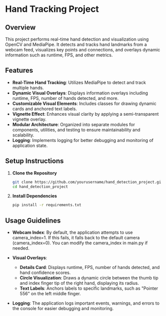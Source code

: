 # Hand Tracking Project

## Overview

This project performs real-time hand detection and visualization using OpenCV and MediaPipe. It detects and tracks hand landmarks from a webcam feed, visualizes key points and connections, and overlays dynamic information such as runtime, FPS, and other metrics.

## Features

- **Real-Time Hand Tracking**: Utilizes MediaPipe to detect and track multiple hands.
- **Dynamic Visual Overlays**: Displays information overlays including runtime, FPS, number of hands detected, and more.
- **Customizable Visual Elements**: Includes classes for drawing dynamic cards and anchored text labels.
- **Vignette Effect**: Enhances visual clarity by applying a semi-transparent vignette overlay.
- **Modular Architecture**: Organized into separate modules for components, utilities, and testing to ensure maintainability and scalability.
- **Logging**: Implements logging for better debugging and monitoring of application state.

## Setup Instructions

1. **Clone the Repository**

   ```bash
   git clone https://github.com/yourusername/hand_detection_project.git
   cd hand_detection_project
   ```

2. **Install Dependencies**

   ```bash
   pip install -r requirements.txt
   ```

## Usage Guidelines

- **Webcam Index**: By default, the application attempts to use camera_index=1. If this fails, it falls back to the default camera (camera_index=0). You can modify the camera_index in main.py if needed.

- **Visual Overlays**:
  - **Details Card**: Displays runtime, FPS, number of hands detected, and hand confidence scores.
  - **Circle Visualization**: Draws a dynamic circle between the thumb tip and index finger tip of the right hand, displaying its radius.
  - **Text Labels**: Anchors labels to specific landmarks, such as "Pointer 556" on the left middle finger.

- **Logging**: The application logs important events, warnings, and errors to the console for easier debugging and monitoring.
